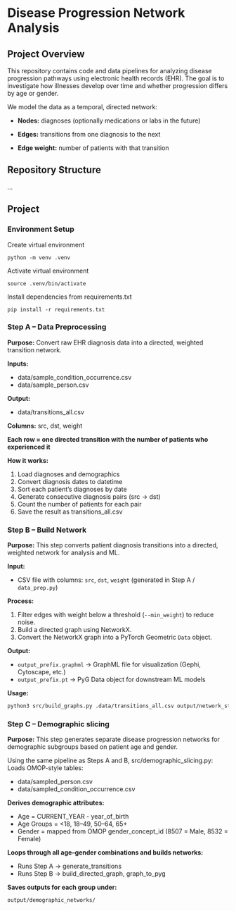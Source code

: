 # Disease Progression Network Analysis

## Project Overview

This repository contains code and data pipelines for analyzing disease progression pathways using electronic health records (EHR).
The goal is to investigate how illnesses develop over time and whether progression differs by age or gender.

We model the data as a temporal, directed network:

- **Nodes:** diagnoses (optionally medications or labs in the future)

- **Edges:** transitions from one diagnosis to the next

- **Edge weight:** number of patients with that transition

## Repository Structure
...  

## Project
### Environment Setup
Create virtual environment
```
python -m venv .venv
```
Activate virtual environment
```
source .venv/bin/activate
```
Install dependencies from requirements.txt
```
pip install -r requirements.txt
```


### Step A – Data Preprocessing

**Purpose:** Convert raw EHR diagnosis data into a directed, weighted transition network.

**Inputs:**
- data/sample_condition_occurrence.csv
- data/sample_person.csv

**Output:**
- data/transitions_all.csv

**Columns:** src, dst, weight

**Each row = one directed transition with the number of patients who experienced it**

**How it works:**
1. Load diagnoses and demographics
2. Convert diagnosis dates to datetime
3. Sort each patient’s diagnoses by date
4. Generate consecutive diagnosis pairs (src → dst)
5. Count the number of patients for each pair
6. Save the result as transitions_all.csv

### Step B – Build Network

**Purpose:** This step converts patient diagnosis transitions into a directed, weighted network for analysis and ML.

**Input:**  
- CSV file with columns: `src`, `dst`, `weight` (generated in Step A / `data_prep.py`)

**Process:**  
1. Filter edges with weight below a threshold (`--min_weight`) to reduce noise.  
2. Build a directed graph using NetworkX.  
3. Convert the NetworkX graph into a PyTorch Geometric `Data` object.

**Output:**  
- `output_prefix.graphml` → GraphML file for visualization (Gephi, Cytoscape, etc.)  
- `output_prefix.pt` → PyG Data object for downstream ML models

**Usage:**

```bash
python3 src/build_graphs.py .data/transitions_all.csv output/network_stageB --min_weight 1
```

### Step C – Demographic slicing
**Purpose:** This step generates separate disease progression networks for demographic subgroups based on patient age and gender.

Using the same pipeline as Steps A and B, src/demographic_slicing.py:
Loads OMOP-style tables:
- data/sampled_person.csv
- data/sampled_condition_occurrence.csv

**Derives demographic attributes:**
- Age = CURRENT_YEAR - year_of_birth
- Age Groups = <18, 18–49, 50–64, 65+
- Gender = mapped from OMOP gender_concept_id (8507 = Male, 8532 = Female)

**Loops through all age–gender combinations and builds networks:**
- Runs Step A → generate_transitions
- Runs Step B → build_directed_graph, graph_to_pyg

**Saves outputs for each group under:**
```
output/demographic_networks/
```
